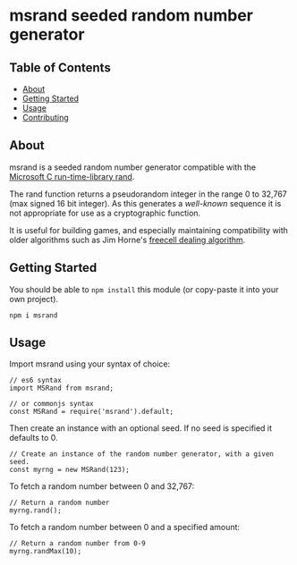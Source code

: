 # msrand seeded random number generator

## Table of Contents

- [About](#about)
- [Getting Started](#getting_started)
- [Usage](#usage)
- [Contributing](../CONTRIBUTING.md)

## About <a name = "about"></a>

msrand is a seeded random number generator compatible with the [Microsoft C
run-time-library rand](https://docs.microsoft.com/en-us/cpp/c-runtime-library/reference/rand?view=vs-2019).

The rand function returns a pseudorandom integer in the range 0 to 32,767 (max signed 16 bit integer). As this generates a _well-known_ sequence it is not appropriate for use as a cryptographic function.

It is useful for building games, and especially maintaining compatibility with older algorithms such as Jim
Horne's [freecell dealing algorithm](https://rosettacode.org/wiki/Deal_cards_for_FreeCell#JavaScript).

## Getting Started <a name = "getting_started"></a>

You should be able to `npm install` this module (or copy-paste it into your
own project).

```
npm i msrand
```

## Usage <a name = "usage"></a>

Import msrand using your syntax of choice:

```
// es6 syntax
import MSRand from msrand;

// or commonjs syntax
const MSRand = require('msrand').default;
```

Then create an instance with an optional seed. If no seed is specified it defaults to 0.

```
// Create an instance of the random number generator, with a given seed.
const myrng = new MSRand(123);
```

To fetch a random number between 0 and 32,767:

```
// Return a random number
myrng.rand();
```

To fetch a random number between 0 and a specified amount:

```
// Return a random number from 0-9
myrng.randMax(10);
```
